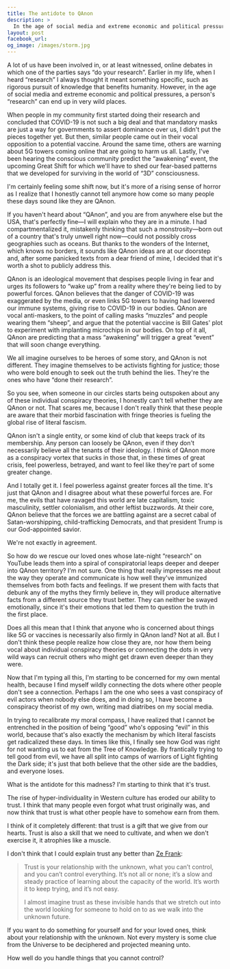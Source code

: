 ```yaml
---
title: The antidote to QAnon
description: >
  In the age of social media and extreme economic and political pressures, a person's “research” can end up in wild places.
layout: post
facebook_url: 
og_image: /images/storm.jpg
---
```


A lot of us have been involved in, or at least witnessed, online debates in which one of the parties says “do your research”. Earlier in my life, when I heard “research” I always thought it meant something specific, such as rigorous pursuit of knowledge that benefits humanity. However, in the age of social media and extreme economic and political pressures, a person's “research” can end up in very wild places.

When people in my community first started doing their research and concluded that COVID-19 is not such a big deal and that mandatory masks are just a way for governments to assert dominance over us, I didn't put the pieces together yet. But then, similar people came out in their vocal opposition to a potential vaccine. Around the same time, others are warning about 5G towers coming online that are going to harm us all. Lastly, I've been hearing the conscious community predict the “awakening” event, the upcoming Great Shift for which we'll have to shed our fear-based patterns that we developed for surviving in the world of “3D” consciousness.

I'm certainly feeling some shift now, but it's more of a rising sense of horror as I realize that I honestly cannot tell anymore how come so many people these days sound like they are QAnon.

If you haven't heard about “QAnon”, and you are from anywhere else but the USA, that's perfectly fine—I will explain who they are in a minute. I had compartmentalized it, mistakenly thinking that such a monstrosity—born out of a country that's truly unwell right now—could not possibly cross geographies such as oceans. But thanks to the wonders of the Internet, which knows no borders, it sounds like QAnon ideas are at our doorstep and, after some panicked texts from a dear friend of mine, I decided that it's worth a shot to publicly address this.

QAnon is an ideological movement that despises people living in fear and urges its followers to “wake up” from a reality where they're being lied to by powerful forces. QAnon believes that the danger of COVID-19 was exaggerated by the media, or even links 5G towers to having had lowered our immune systems, giving rise to COVID-19 in our bodies. QAnon are vocal anti-maskers, to the point of calling masks “muzzles” and people wearing them “sheep”, and argue that the potential vaccine is Bill Gates' plot to experiment with implanting microchips in our bodies. On top of it all, QAnon are predicting that a mass “awakening” will trigger a great “event” that will soon change everything.

We all imagine ourselves to be heroes of some story, and QAnon is not different. They imagine themselves to be activists fighting for justice; those who were bold enough to seek out the truth behind the lies. They're the ones who have “done their research”.

So you see, when someone in our circles starts being outspoken about any of these individual conspiracy theories, I honestly can't tell whether they are QAnon or not. That scares me, because I don't really think that these people are aware that their morbid fascination with fringe theories is fueling the global rise of literal fascism.

QAnon isn't a single entity, or some kind of club that keeps track of its membership. Any person can loosely be QAnon, even if they don't necessarily believe all the tenants of their ideology. I think of QAnon more as a conspiracy vortex that sucks in those that, in these times of great crisis, feel powerless, betrayed, and want to feel like they're part of some greater change.

And I totally get it. I feel powerless against greater forces all the time. It's just that QAnon and I disagree about what these powerful forces are. For me, the evils that have ravaged this world are late capitalism, toxic masculinity, settler colonialism, and other leftist buzzwords. At their core, QAnon believe that the forces we are battling against are a secret cabal of Satan-worshipping, child-trafficking Democrats, and that president Trump is our God-appointed savior.

We're not exactly in agreement.

So how do we rescue our loved ones whose late-night “research” on YouTube leads them into a spiral of conspiratorial leaps deeper and deeper into QAnon territory? I'm not sure. One thing that really impresses me about the way they operate and communicate is how well they've immunized themselves from both facts and feelings. If we present them with facts that debunk any of the myths they firmly believe in, they will produce alternative facts from a different source they trust better. They can neither be swayed emotionally, since it's their emotions that led them to question the truth in the first place.

Does all this mean that I think that anyone who is concerned about things like 5G or vaccines is necessarily also firmly in QAnon land? Not at all. But I don't think these people realize how close they are, nor how them being vocal about individual conspiracy theories or connecting the dots in very wild ways can recruit others who might get drawn even deeper than they were.

Now that I'm typing all this, I'm starting to be concerned for my own mental health, because I find myself wildly connecting the dots where other people don't see a connection. Perhaps I am the one who sees a vast conspiracy of evil actors when nobody else does, and in doing so, I have become a conspiracy theorist of my own, writing mad diatribes on my social media. 

In trying to recalibrate my moral compass, I have realized that I cannot be entrenched in the position of being “good” who's opposing “evil” in this world, because that's also exactly the mechanism by which literal fascists get radicalized these days. In times like this, I finally see how God was right for not wanting us to eat from the Tree of Knowledge. By frantically trying to tell good from evil, we have all split into camps of warriors of Light fighting the Dark side; it's just that both believe that the other side are the baddies, and everyone loses.

What is the antidote for this madness? I'm starting to think that it's trust.

The rise of hyper-individuality in Western culture has eroded our ability to trust. I think that many people even forgot what trust originally was, and now think that trust is what other people have to somehow earn from them.

I think of it completely different: that trust is a gift that we give from our hearts. Trust is also a skill that we need to cultivate, and when we don't exercise it, it atrophies like a muscle.

I don't think that I could explain trust any better than [Ze Frank][1]:

> Trust is your relationship with the unknown, what you can’t control, and you can’t control everything. It’s not all or none; it’s a slow and steady practice of learning about the capacity of the world. It’s worth it to keep trying, and it’s not easy.
>
> I almost imagine trust as these invisible hands that we stretch out into the world looking for someone to hold on to as we walk into the unknown future.

If you want to do something for yourself and for your loved ones, think about your relationship with the unknown. Not every mystery is some clue from the Universe to be deciphered and projected meaning unto.

How well do you handle things that you cannot control?


[1]: https://www.youtube.com/watch?v=cWypWe9UAhQ